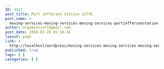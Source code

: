 ```yaml
---
ID: 4427
post_title: Port Jefferson Station 11776
post_name: >
  moving-services-moving-services-moving-services-portjeffersonstation-11776
author: mrgabonijeff@gmail.com
post_date: 2018-03-28 01:38:16
layout: page
link: >
  http://localhost/wordpress/moving-services-moving-services-moving-services-portjeffersonstation-11776/
published: true
tags: [ ]
categories: [ ]
---
```

